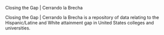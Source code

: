 Closing the Gap | Cerrando la Brecha

Closing the Gap | Cerrando la Brecha is a repository of data relating to the Hispanic/Latine and White attainment gap in United States colleges and universities.
